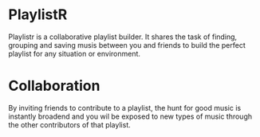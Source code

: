 PlaylistR
=========
Playlistr is a collaborative playlist builder. It shares the task of finding, grouping and saving musis between you and friends to build the perfect playlist for any situation or environment.

Collaboration
=========
By inviting friends to contribute to a playlist, the hunt for good music is instantly broadend and you wil be exposed to new types of music through the other contributors of that playlist.
